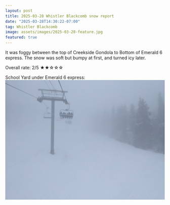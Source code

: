 ```yaml
---
layout: post
title: 2025-03-28 Whistler Blackcomb snow report
date: "2025-03-28T14:30:22-07:00"
tag: Whistler Blackcomb
image: assets/images/2025-03-28-feature.jpg
featured: true
---
```


It was foggy between the top of Creekside Gondola to Bottom of Emerald 6 express. The snow was soft but bumpy at first, and turned icy later.

Overall rate: 2/5 ★★☆☆☆

School Yard under Emerald 6 express:
![](/assets/images/2025-03-28-school-yard.jpg)
